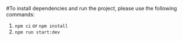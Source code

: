#To install dependencies and run the project, please use the following commands:

1. `npm ci` or `npm install`
2. `npm run start:dev`